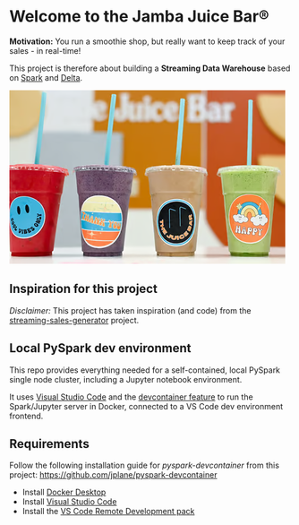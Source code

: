 # Welcome to the Jamba Juice Bar®

**Motivation:** You run a smoothie shop, but really want to keep track of your sales - in real-time!

This project is therefore about building a **Streaming Data Warehouse** based on [Spark](https://github.com/apache/spark) and [Delta](https://github.com/delta-io/delta).

![alt text](images/juice_bar.png "Jamba Juice Bar")

## Inspiration for this project

*Disclaimer:* This project has taken inspiration (and code) from the [streaming-sales-generator](https://github.com/garystafford/streaming-sales-generator) project.

## Local PySpark dev environment

This repo provides everything needed for a self-contained, local PySpark single node cluster, including a Jupyter notebook environment.

It uses [Visual Studio Code](https://code.visualstudio.com/) and the [devcontainer feature](https://code.visualstudio.com/docs/devcontainers/containers) to run the Spark/Jupyter server in Docker, connected to a VS Code dev environment frontend.

## Requirements

Follow the following installation guide for *pyspark-devcontainer* from this project: https://github.com/jplane/pyspark-devcontainer

- Install [Docker Desktop](https://www.docker.com/products/docker-desktop/)
- Install [Visual Studio Code](https://code.visualstudio.com/download)
- Install the [VS Code Remote Development pack](https://marketplace.visualstudio.com/items?itemName=ms-vscode-remote.vscode-remote-extensionpack)
